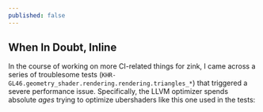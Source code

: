 ```yaml
---
published: false
---
```

## When In Doubt, Inline

In the course of working on more CI-related things for zink, I came across a series of troublesome tests (`KHR-GL46.geometry_shader.rendering.rendering.triangles_*`) that triggered a severe performance issue. Specifically, the LLVM optimizer spends absolute *ages* trying to optimize ubershaders like this one used in the tests:

```glsl

```